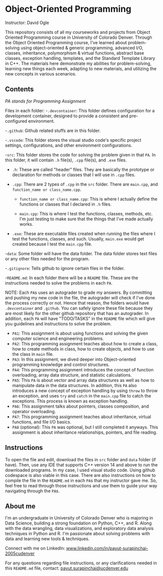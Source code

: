 # Object-Oriented Programming
Instructor: David Ogle

This repository consists of all my courseworks and projects from Object Oriented Programming course in University of Colorado Denver. Through the Object Oriented Programming course, I've learned about problem-solving using object-oriented & generic programming, advanced I/O, classes, inheritance, polymorphism & virtual functions, abstract base classes, exception handling, templates, and the Standard Template Library in C++. The materials here demonstrate my abilities for problem-solving, learning new things each week, adapting to new materials, and utilizing the new concepts in various scenarios.

## Contents
*PA stands for Programming Assignment*

Files in each folder:
-`.devcontainer`: This folder defines configuration for a development container, designed to provide a consistent and pre-configured environment.

-`.github`: Github related stuffs are in this folder.

-`.vscode`: This folder stores the visual studio code's specific project settings, configurations, and other environment configurations.

-`src`: This folder stores the code for solving the problem given in that `PA`. In this folder, it will contain `.h` file(s), `.cpp` file(s), and `.exe` files.

  - `.h`: These are called "header" files. They are basically the prototype or declaration for methods or classes that I will use in `.cpp` files.
  
  - `.cpp`: There are 2 types of `.cpp` in the `src` folder. There are `main.cpp`, and `function_name or class_name.cpp`.
  
      - `function_name or class_name.cpp`: This is where I actually define the functions or classes that I declared in `.h` files.
      
      - `main.cpp`: This is where I test the functions, classes, methods, etc. I'm just testing to make sure that the things that I've made actually works.
  
  - `.exe`: These are executable files created when running the files where I test the functions, classes, and such. Usually, `main.exe` would get created because I test the `main.cpp`              file.

-`data`: Some folder will have the data folder. The data folder stores text files or any other files needed for the program.

-`.gitignore`: Tells github to ignore certain files in the folder.

-`README.md`: In each folder there will be a `README` file. These are the instructions needed to solve the problems in each `PA`.

NOTE: Each `PA`s uses an autograder to grade my answers. By committing and pushing my new code in the file, the autograder will check if I've done the process correctly or not. Hence that reason, the folders would have `.devcontainer` and `.github`. You can safely ignore these file because they are most likely for the other github repository that has an autograder. In addition, each `PA` will have "TODO/TASKS" in the `README` file which will give you guidelines and instructions to solve the problem.

- `PA1`: This assignment is about using functions and solving the given computer science and engineering problems.
- `PA2`: This programming assignment teaches about how to create a class, how to create methods in class, how to create objects, and how to use the class in `main` file.
- `PA3`: In this assignment, we dived deeper into Object-oriented programming knowledge and control structures.
- `PA4`: This programming assignment introduces the concept of function overloading, array data structure, and statistic calculations.
- `PA5`: This `PA` is about vector and array data structures as well as how to manipulate data in the data structures. In addition, this `PA` also introduces a new concept of exception           handling by using `throw` to throw an exception, and uses `try` and `catch` in the `main.cpp` file to catch the exceptions. This process is known as exception handling.
- `PA6`: This assignment talks about pointers, classes composition, and operator overloading.
- `PA7`: This programming assignment teaches about inheritance, virtual functions, and file I/O basics.
- `PA8` (optional): This `PA` was optional, but I still completed it anyways. This assignment is about inheritance relationships, pointers, and file reading.

## Instructions
To open the file and edit, download the files in `src` folder and `data` folder (if have). Then, use any IDE that supports C++ version 14 and above to run the downloaded programs. In my case, I used visual studio code. Using github codespace is also viable in this case. There are also instructions on how to compile the file in the `README.md` in each `PA`s that my instructor gave me. So, feel free to read through those instructions and use them to guide your way navigating through the `PA`s.

## About me
I'm an undergraduate in University of Colorado Denver who is majoring in Data Science, building a strong foundation on Python, C++, and R. Along with the data wrangling, data visualizations, and exploratory data analysis techniques in Python and R. I'm passionate about solving problems with data and learning new tools & techniques.

Connect with me on LinkedIn: www.linkedin.com/in/payut-surapinchai-2005cudenver

For any questions regarding file instructions, or any clarifications needed in this `README.md` file, contact: payut.surapinchai@ucdenver.edu
